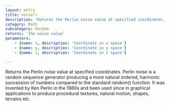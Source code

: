 ```yaml
---
layout: entry
title: noise()
description: 'Returns the Perlin noise value at specified coordinates. Perlin noise is a random sequence generator producing a more natural ordered, harmonic succession of numbers compared to the standard random() function. It was invented by Ken Perlin in the 1980s and been used since in graphical applications to produce procedural textures, natural motion, shapes, terrains etc.'
category: Math
subcategory: Random
returns: 'the noise value'
parameters:
    - {name: x, description: 'Coordinate in x space'}
    - {name: y, description: 'Coordinate in y space'}
    - {name: z, description: 'Coordinate in z space'}

---
```

Returns the Perlin noise value at specified coordinates. Perlin noise is a random sequence generator producing a more natural ordered, harmonic succession of numbers compared to the standard random() function. It was invented by Ken Perlin in the 1980s and been used since in graphical applications to produce procedural textures, natural motion, shapes, terrains etc.